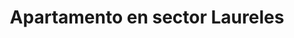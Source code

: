 ---
title: Apartamento en sector Laureles
description: Renta de apartamento amoblado en sector Laureles con un área de 40 m2, estrato 5, cerca al èxito. 1 habitación con 2 camas dobles, cocina totalmente amoblada, barra americana, WIFI, televisión Smart TV. Ventanales hacia la calle muy iluminado
address: Circular 73A, calle 35
area: 37
stratum: 5
bedrooms: 1
beds: 2
bathrooms: 1
kitchen: 1
kitchenFurnished: true
wifi: true
tv: true
leasing: "Renta"
propertyImages:
- image: ./images/luxury-bedroom.jpg
  altText: Habitación con 1 cama
- image: ./images/property-01-exterior.jpg
  altText: Habitación con 2 camas
featured: true
featuredImage: ./images/property-01-exterior.jpg
featuredImageAltText: Habitación con 1 cama
slug: apto-sector-laureles-circular-73a-calle-35
---